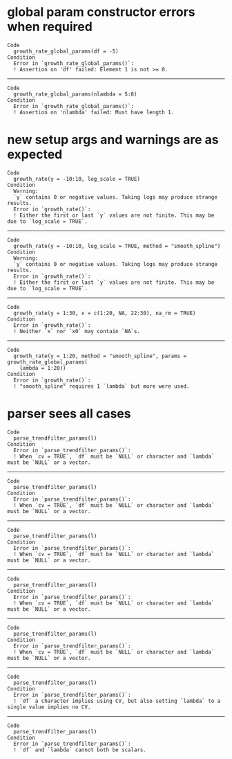 # global param constructor errors when required

    Code
      growth_rate_global_params(df = -5)
    Condition
      Error in `growth_rate_global_params()`:
      ! Assertion on 'df' failed: Element 1 is not >= 0.

---

    Code
      growth_rate_global_params(nlambda = 5:8)
    Condition
      Error in `growth_rate_global_params()`:
      ! Assertion on 'nlambda' failed: Must have length 1.

# new setup args and warnings are as expected

    Code
      growth_rate(y = -10:10, log_scale = TRUE)
    Condition
      Warning:
      `y` contains 0 or negative values. Taking logs may produce strange results.
      Error in `growth_rate()`:
      ! Either the first or last `y` values are not finite. This may be due to `log_scale = TRUE`.

---

    Code
      growth_rate(y = -10:10, log_scale = TRUE, method = "smooth_spline")
    Condition
      Warning:
      `y` contains 0 or negative values. Taking logs may produce strange results.
      Error in `growth_rate()`:
      ! Either the first or last `y` values are not finite. This may be due to `log_scale = TRUE`.

---

    Code
      growth_rate(y = 1:30, x = c(1:20, NA, 22:30), na_rm = TRUE)
    Condition
      Error in `growth_rate()`:
      ! Neither `x` nor `x0` may contain `NA`s.

---

    Code
      growth_rate(y = 1:20, method = "smooth_spline", params = growth_rate_global_params(
        lambda = 1:20))
    Condition
      Error in `growth_rate()`:
      ! "smooth_spline" requires 1 `lambda` but more were used.

# parser sees all cases

    Code
      parse_trendfilter_params(l)
    Condition
      Error in `parse_trendfilter_params()`:
      ! When `cv = TRUE`, `df` must be `NULL` or character and `lambda` must be `NULL` or a vector.

---

    Code
      parse_trendfilter_params(l)
    Condition
      Error in `parse_trendfilter_params()`:
      ! When `cv = TRUE`, `df` must be `NULL` or character and `lambda` must be `NULL` or a vector.

---

    Code
      parse_trendfilter_params(l)
    Condition
      Error in `parse_trendfilter_params()`:
      ! When `cv = TRUE`, `df` must be `NULL` or character and `lambda` must be `NULL` or a vector.

---

    Code
      parse_trendfilter_params(l)
    Condition
      Error in `parse_trendfilter_params()`:
      ! When `cv = TRUE`, `df` must be `NULL` or character and `lambda` must be `NULL` or a vector.

---

    Code
      parse_trendfilter_params(l)
    Condition
      Error in `parse_trendfilter_params()`:
      ! When `cv = TRUE`, `df` must be `NULL` or character and `lambda` must be `NULL` or a vector.

---

    Code
      parse_trendfilter_params(l)
    Condition
      Error in `parse_trendfilter_params()`:
      ! `df` a character implies using CV, but also setting `lambda` to a single value implies no CV.

---

    Code
      parse_trendfilter_params(l)
    Condition
      Error in `parse_trendfilter_params()`:
      ! `df` and `lambda` cannot both be scalars.

